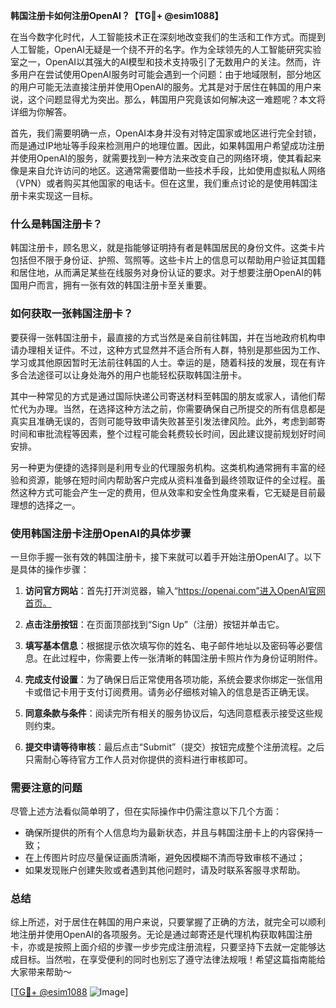 **韩国注册卡如何注册OpenAI？【TG💪+ @esim1088】**

在当今数字化时代，人工智能技术正在深刻地改变我们的生活和工作方式。而提到人工智能，OpenAI无疑是一个绕不开的名字。作为全球领先的人工智能研究实验室之一，OpenAI以其强大的AI模型和技术支持吸引了无数用户的关注。然而，许多用户在尝试使用OpenAI服务时可能会遇到一个问题：由于地域限制，部分地区的用户可能无法直接注册并使用OpenAI的服务。尤其是对于居住在韩国的用户来说，这个问题显得尤为突出。那么，韩国用户究竟该如何解决这一难题呢？本文将详细为你解答。

首先，我们需要明确一点，OpenAI本身并没有对特定国家或地区进行完全封锁，而是通过IP地址等手段来检测用户的地理位置。因此，如果韩国用户希望成功注册并使用OpenAI的服务，就需要找到一种方法来改变自己的网络环境，使其看起来像是来自允许访问的地区。这通常需要借助一些技术手段，比如使用虚拟私人网络（VPN）或者购买其他国家的电话卡。但在这里，我们重点讨论的是使用韩国注册卡来实现这一目标。

### 什么是韩国注册卡？

韩国注册卡，顾名思义，就是指能够证明持有者是韩国居民的身份文件。这类卡片包括但不限于身份证、护照、驾照等。这些卡片上的信息可以帮助用户验证其国籍和居住地，从而满足某些在线服务对身份认证的要求。对于想要注册OpenAI的韩国用户而言，拥有一张有效的韩国注册卡至关重要。

### 如何获取一张韩国注册卡？

要获得一张韩国注册卡，最直接的方式当然是亲自前往韩国，并在当地政府机构申请办理相关证件。不过，这种方式显然并不适合所有人群，特别是那些因为工作、学习或其他原因暂时无法前往韩国的人士。幸运的是，随着科技的发展，现在有许多合法途径可以让身处海外的用户也能轻松获取韩国注册卡。

其中一种常见的方式是通过国际快递公司寄送材料至韩国的朋友或家人，请他们帮忙代为办理。当然，在选择这种方法之前，你需要确保自己所提交的所有信息都是真实且准确无误的，否则可能导致申请失败甚至引发法律风险。此外，考虑到邮寄时间和审批流程等因素，整个过程可能会耗费较长时间，因此建议提前规划好时间安排。

另一种更为便捷的选择则是利用专业的代理服务机构。这类机构通常拥有丰富的经验和资源，能够在短时间内帮助客户完成从资料准备到最终领取证件的全过程。虽然这种方式可能会产生一定的费用，但从效率和安全性角度来看，它无疑是目前最理想的选择之一。

### 使用韩国注册卡注册OpenAI的具体步骤

一旦你手握一张有效的韩国注册卡，接下来就可以着手开始注册OpenAI了。以下是具体的操作步骤：

1. **访问官方网站**：首先打开浏览器，输入“https://openai.com”进入OpenAI官网首页。
   
2. **点击注册按钮**：在页面顶部找到“Sign Up”（注册）按钮并单击它。

3. **填写基本信息**：根据提示依次填写你的姓名、电子邮件地址以及密码等必要信息。在此过程中，你需要上传一张清晰的韩国注册卡照片作为身份证明附件。

4. **完成支付设置**：为了确保日后正常使用各项功能，系统会要求你绑定一张信用卡或借记卡用于支付订阅费用。请务必仔细核对输入的信息是否正确无误。

5. **同意条款与条件**：阅读完所有相关的服务协议后，勾选同意框表示接受这些规则约束。

6. **提交申请等待审核**：最后点击“Submit”（提交）按钮完成整个注册流程。之后只需耐心等待官方工作人员对你提供的资料进行审核即可。

### 需要注意的问题

尽管上述方法看似简单明了，但在实际操作中仍需注意以下几个方面：

- 确保所提供的所有个人信息均为最新状态，并且与韩国注册卡上的内容保持一致；
- 在上传图片时应尽量保证画质清晰，避免因模糊不清而导致审核不通过；
- 如果发现账户创建失败或者遇到其他问题时，请及时联系客服寻求帮助。

### 总结

综上所述，对于居住在韩国的用户来说，只要掌握了正确的方法，就完全可以顺利地注册并使用OpenAI的各项服务。无论是通过邮寄还是代理机构获取韩国注册卡，亦或是按照上面介绍的步骤一步步完成注册流程，只要坚持下去就一定能够达成目标。当然啦，在享受便利的同时也别忘了遵守法律法规哦！希望这篇指南能给大家带来帮助～

[[TG💪+ @esim1088](https://t.me/s/esim1088) ![Image](https://i.postimg.cc/4NQfJmqS/Snipaste-2025-05-13-00-14-12.png)]